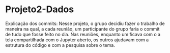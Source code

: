 # Projeto2-Dados

Explicação dos commits: Nesse projeto, o grupo decidiu fazer o trabalho de maneira na qual, a cada reunião, um participante do grupo faria o commit de tudo que fosse feito no dia.
Nas reuniões, enquanto um ficava com o a tela compartilhada com o Jupyter aberto, os outros ajudavam com a estrutura do código e com a pesquisa sobre o tema.
